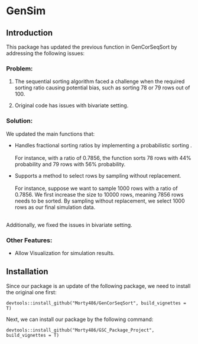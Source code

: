 # GenSim 

## Introduction

This package has updated the previous function in GenCorSeqSort by addressing
the following issues:

### Problem:
1. The sequential sorting algorithm faced a challenge when the required sorting ratio 
causing potential bias,  such as sorting 78 or 79 rows out of 100.

2. Original code has issues with bivariate setting.


### Solution:
We updated the main functions that:

- Handles fractional sorting ratios by implementing a probabilistic sorting . 
\
\
For instance, with a ratio of 
0.7856, the function sorts 78 rows with 
44% probability and 79 rows with 56% probability.


- Supports a method to select rows by sampling without replacement.
\
\
For instance, suppose we want to sample 1000 rows with a ratio of 
0.7856. We first increase the size to 10000 rows, meaning 7856 rows 
needs to be sorted. By sampling without replacement, we select 1000 rows
as our final simulation data.

\
Additionally, we fixed the issues in bivariate setting.


### Other Features:

- Allow Visualization for simulation results.


## Installation

Since our package is an update of the following package, we need to install 
the original one first:

```{r}
devtools::install_github("Morty486/GenCorSeqSort", build_vignettes = T)
```

Next, we can install our package by the following command:

```{r}
devtools::install_github("Morty486/GSC_Package_Project", build_vignettes = T)
```





